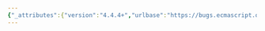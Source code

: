```yaml
---
{"_attributes":{"version":"4.4.4+","urlbase":"https://bugs.ecmascript.org/","maintainer":"dherman@mozilla.com"},"bug":{"bug_id":766,"creation_ts":"2012-10-09 14:13:00 -0700","short_desc":"Language detection","delta_ts":"2012-12-17 17:56:51 -0800","product":"Internationalization - ECMA-402","component":"Specification","version":"Edition 2.0 proposals","rep_platform":"All","op_sys":"All","bug_status":"RESOLVED","resolution":"WONTFIX","bug_severity":"enhancement","everconfirmed":true,"reporter":{"uid":"cira","name":"Nebojša Ćirić"},"assigned_to":{"uid":"ecmascriptbugs","name":"Norbert"},"long_desc":[{"commentid":1901,"comment_count":0,"who":{"uid":"cira","name":"Nebojša Ćirić"},"bug_when":"2012-10-09 14:13:34 -0700","thetext":"Given a chunk of text, detect the language.\n\nWe feel it would be very hard to write a specification, and that it belongs more to the browser layer than to a low level API."},{"commentid":3025,"comment_count":1,"who":{"uid":"ecmascriptbugs","name":"Norbert"},"bug_when":"2012-12-17 17:56:51 -0800","thetext":"The 2012-10-05 internationalization meeting decided that language detection is out of scope for the internationalization API since it's big, complicated, specialized, and hard to standardize."}]}}
---
```

